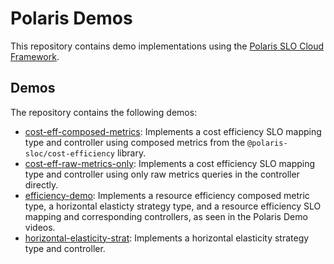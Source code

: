 # Polaris Demos

This repository contains demo implementations using the [Polaris SLO Cloud Framework](https://polaris-slo-cloud.github.io).

## Demos

The repository contains the following demos:

* [cost-eff-composed-metrics](./cost-eff-composed-metrics): Implements a cost efficiency SLO mapping type and controller using composed metrics from the `@polaris-sloc/cost-efficiency` library.
* [cost-eff-raw-metrics-only](./cost-eff-raw-metrics-only): Implements a cost efficiency SLO mapping type and controller using only raw metrics queries in the controller directly.
* [efficiency-demo](./efficiency-demo): Implements a resource efficiency composed metric type, a horizontal elasticty strategy type, and a resource efficiency SLO mapping and corresponding controllers, as seen in the Polaris Demo videos.
* [horizontal-elasticity-strat](./horizontal-elasticity-strat): Implements a horizontal elasticity strategy type and controller.
